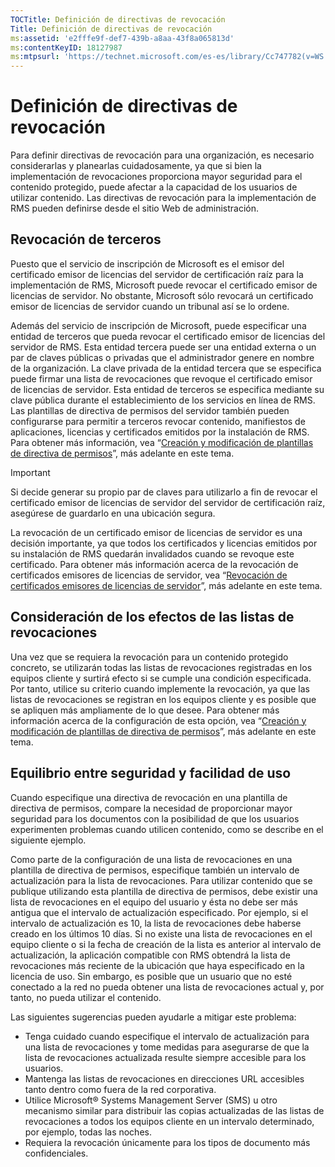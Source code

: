 ```yaml
---
TOCTitle: Definición de directivas de revocación
Title: Definición de directivas de revocación
ms:assetid: 'e2fffe9f-def7-439b-a8aa-43f8a065813d'
ms:contentKeyID: 18127987
ms:mtpsurl: 'https://technet.microsoft.com/es-es/library/Cc747782(v=WS.10)'
---
```


Definición de directivas de revocación
======================================

Para definir directivas de revocación para una organización, es necesario considerarlas y planearlas cuidadosamente, ya que si bien la implementación de revocaciones proporciona mayor seguridad para el contenido protegido, puede afectar a la capacidad de los usuarios de utilizar contenido. Las directivas de revocación para la implementación de RMS pueden definirse desde el sitio Web de administración.

Revocación de terceros
----------------------

Puesto que el servicio de inscripción de Microsoft es el emisor del certificado emisor de licencias del servidor de certificación raíz para la implementación de RMS, Microsoft puede revocar el certificado emisor de licencias de servidor. No obstante, Microsoft sólo revocará un certificado emisor de licencias de servidor cuando un tribunal así se lo ordene.

Además del servicio de inscripción de Microsoft, puede especificar una entidad de terceros que pueda revocar el certificado emisor de licencias del servidor de RMS. Esta entidad tercera puede ser una entidad externa o un par de claves públicas o privadas que el administrador genere en nombre de la organización. La clave privada de la entidad tercera que se especifica puede firmar una lista de revocaciones que revoque el certificado emisor de licencias de servidor. Esta entidad de terceros se especifica mediante su clave pública durante el establecimiento de los servicios en línea de RMS. Las plantillas de directiva de permisos del servidor también pueden configurarse para permitir a terceros revocar contenido, manifiestos de aplicaciones, licencias y certificados emitidos por la instalación de RMS. Para obtener más información, vea “[Creación y modificación de plantillas de directiva de permisos](https://technet.microsoft.com/6014176f-ef71-4d29-b3e3-da129c18563d)”, más adelante en este tema.

> [!IMPORTANT]
> Si decide generar su propio par de claves para utilizarlo a fin de revocar el certificado emisor de licencias de servidor del servidor de certificación raíz, asegúrese de guardarlo en una ubicación segura. 

La revocación de un certificado emisor de licencias de servidor es una decisión importante, ya que todos los certificados y licencias emitidos por su instalación de RMS quedarán invalidados cuando se revoque este certificado. Para obtener más información acerca de la revocación de certificados emisores de licencias de servidor, vea “[Revocación de certificados emisores de licencias de servidor](https://technet.microsoft.com/8020861d-d196-4431-8282-044675ef5616)”, más adelante en este tema.

Consideración de los efectos de las listas de revocaciones
----------------------------------------------------------

Una vez que se requiera la revocación para un contenido protegido concreto, se utilizarán todas las listas de revocaciones registradas en los equipos cliente y surtirá efecto si se cumple una condición especificada. Por tanto, utilice su criterio cuando implemente la revocación, ya que las listas de revocaciones se registran en los equipos cliente y es posible que se apliquen más ampliamente de lo que desee. Para obtener más información acerca de la configuración de esta opción, vea “[Creación y modificación de plantillas de directiva de permisos](https://technet.microsoft.com/6014176f-ef71-4d29-b3e3-da129c18563d)”, más adelante en este tema.

Equilibrio entre seguridad y facilidad de uso
---------------------------------------------

Cuando especifique una directiva de revocación en una plantilla de directiva de permisos, compare la necesidad de proporcionar mayor seguridad para los documentos con la posibilidad de que los usuarios experimenten problemas cuando utilicen contenido, como se describe en el siguiente ejemplo.

Como parte de la configuración de una lista de revocaciones en una plantilla de directiva de permisos, especifique también un intervalo de actualización para la lista de revocaciones. Para utilizar contenido que se publique utilizando esta plantilla de directiva de permisos, debe existir una lista de revocaciones en el equipo del usuario y ésta no debe ser más antigua que el intervalo de actualización especificado. Por ejemplo, si el intervalo de actualización es 10, la lista de revocaciones debe haberse creado en los últimos 10 días. Si no existe una lista de revocaciones en el equipo cliente o si la fecha de creación de la lista es anterior al intervalo de actualización, la aplicación compatible con RMS obtendrá la lista de revocaciones más reciente de la ubicación que haya especificado en la licencia de uso. Sin embargo, es posible que un usuario que no esté conectado a la red no pueda obtener una lista de revocaciones actual y, por tanto, no pueda utilizar el contenido.

Las siguientes sugerencias pueden ayudarle a mitigar este problema:

-   Tenga cuidado cuando especifique el intervalo de actualización para una lista de revocaciones y tome medidas para asegurarse de que la lista de revocaciones actualizada resulte siempre accesible para los usuarios.
-   Mantenga las listas de revocaciones en direcciones URL accesibles tanto dentro como fuera de la red corporativa.
-   Utilice Microsoft® Systems Management Server (SMS) u otro mecanismo similar para distribuir las copias actualizadas de las listas de revocaciones a todos los equipos cliente en un intervalo determinado, por ejemplo, todas las noches.
-   Requiera la revocación únicamente para los tipos de documento más confidenciales.
